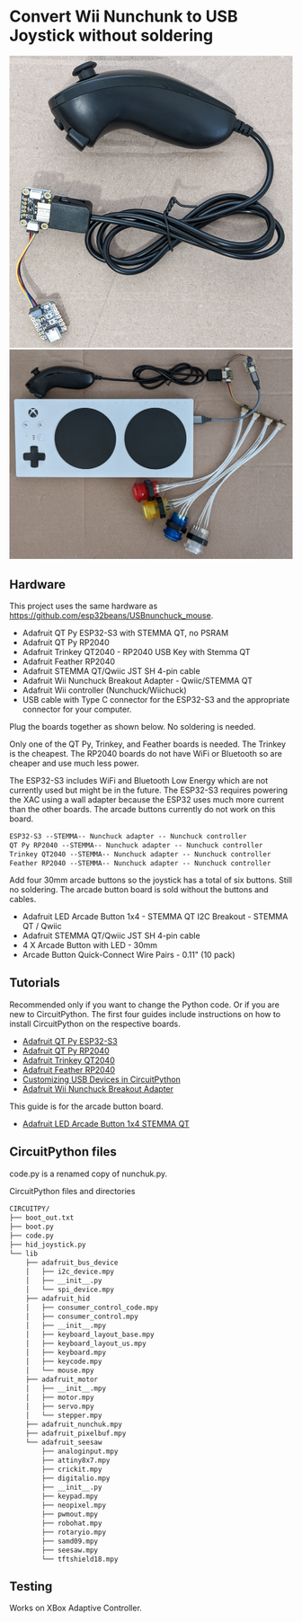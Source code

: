 # Convert Wii Nunchunk to USB Joystick without soldering

![Photo of nunchuck connected to adapter and QT Py ESP32-S3](./images/USBnunchuck.jpg)
![Photo of Xbox Adaptive Controller with nunchuck connected to QT Py 2040 and 4 arcade buttons](./images/xac_nunchuck_4buttons.jpg)

## Hardware

This project uses the same hardware as https://github.com/esp32beans/USBnunchuck_mouse.

* Adafruit QT Py ESP32-S3 with STEMMA QT, no PSRAM
* Adafruit QT Py RP2040
* Adafruit Trinkey QT2040 - RP2040 USB Key with Stemma QT
* Adafruit Feather RP2040
* Adafruit STEMMA QT/Qwiic JST SH 4-pin cable
* Adafruit Wii Nunchuck Breakout Adapter - Qwiic/STEMMA QT
* Adafruit Wii controller (Nunchuck/Wiichuck)
* USB cable with Type C connector for the ESP32-S3 and the appropriate connector for your computer.

Plug the boards together as shown below. No soldering is needed.

Only one of the QT Py, Trinkey, and Feather boards is needed. The Trinkey is
the cheapest. The RP2040 boards do not have WiFi or Bluetooth so are cheaper
and use much less power.

The ESP32-S3 includes WiFi and Bluetooth Low Energy which are not currently
used but might be in the future. The ESP32-S3 requires powering the XAC using a
wall adapter because the ESP32 uses much more current than the other boards.
The arcade buttons currently do not work on this board.

```
ESP32-S3 --STEMMA-- Nunchuck adapter -- Nunchuck controller
QT Py RP2040 --STEMMA-- Nunchuck adapter -- Nunchuck controller
Trinkey QT2040 --STEMMA-- Nunchuck adapter -- Nunchuck controller
Feather RP2040 --STEMMA-- Nunchuck adapter -- Nunchuck controller
```

Add four 30mm arcade buttons so the joystick has a total of six buttons. Still no
soldering. The arcade button board is sold without the buttons and cables.

* Adafruit LED Arcade Button 1x4 - STEMMA QT I2C Breakout - STEMMA QT / Qwiic
* Adafruit STEMMA QT/Qwiic JST SH 4-pin cable
* 4 X Arcade Button with LED - 30mm
* Arcade Button Quick-Connect Wire Pairs - 0.11" (10 pack)

## Tutorials

Recommended only if you want to change the Python code. Or if you are new to
CircuitPython. The first four guides include instructions on how to install
CircuitPython on the respective boards.

* [Adafruit QT Py ESP32-S3](https://learn.adafruit.com/adafruit-qt-py-esp32-s3)
* [Adafruit QT Py RP2040](https://learn.adafruit.com/adafruit-trinkey-qt2040)
* [Adafruit Trinkey QT2040](https://learn.adafruit.com/adafruit-qt-py-2040)
* [Adafruit Feather RP2040](https://learn.adafruit.com/adafruit-feather-rp2040-pico)
* [Customizing USB Devices in CircuitPython](https://learn.adafruit.com/customizing-usb-devices-in-circuitpython/hid-devices)
* [Adafruit Wii Nunchuck Breakout Adapter](https://learn.adafruit.com/adafruit-wii-nunchuck-breakout-adapter)

This guide is for the arcade button board.

* [Adafruit LED Arcade Button 1x4 STEMMA QT](https://learn.adafruit.com/adafruit-led-arcade-button-qt)

## CircuitPython files

code.py is a renamed copy of nunchuk.py.

CircuitPython files and directories

```
CIRCUITPY/
├── boot_out.txt
├── boot.py
├── code.py
├── hid_joystick.py
└── lib
    ├── adafruit_bus_device
    │   ├── i2c_device.mpy
    │   ├── __init__.py
    │   └── spi_device.mpy
    ├── adafruit_hid
    │   ├── consumer_control_code.mpy
    │   ├── consumer_control.mpy
    │   ├── __init__.mpy
    │   ├── keyboard_layout_base.mpy
    │   ├── keyboard_layout_us.mpy
    │   ├── keyboard.mpy
    │   ├── keycode.mpy
    │   └── mouse.mpy
    ├── adafruit_motor
    │   ├── __init__.mpy
    │   ├── motor.mpy
    │   ├── servo.mpy
    │   └── stepper.mpy
    ├── adafruit_nunchuk.mpy
    ├── adafruit_pixelbuf.mpy
    └── adafruit_seesaw
        ├── analoginput.mpy
        ├── attiny8x7.mpy
        ├── crickit.mpy
        ├── digitalio.mpy
        ├── __init__.py
        ├── keypad.mpy
        ├── neopixel.mpy
        ├── pwmout.mpy
        ├── robohat.mpy
        ├── rotaryio.mpy
        ├── samd09.mpy
        ├── seesaw.mpy
        └── tftshield18.mpy
```

## Testing

Works on XBox Adaptive Controller.
